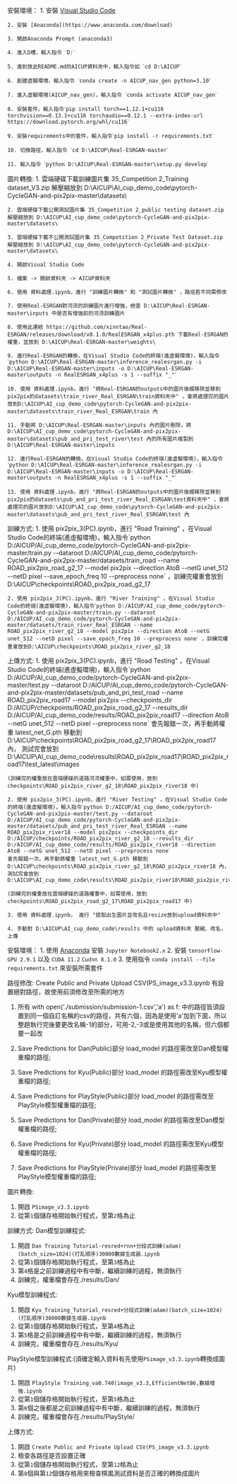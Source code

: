 安裝環境：
    1. 安裝 [Visual Studio Code](https://code.visualstudio.com/)

    2. 安裝 [Anaconda](https://www.anaconda.com/download)

    3. 開啟Anaconda Prompt (anaconda3)

    4. 進入D槽，輸入指令 ˋD:ˋ

    5. 進到放此README.md的AICUP資料夾中，輸入指令如 ˋcd D:\AICUPˋ

    6. 創建虛擬環境，輸入指令 ˋconda create -n AICUP_nav_gen python=3.10ˋ

    7. 進入虛擬環境(AICUP_nav_gen)，輸入指令 ˋconda activate AICUP_nav_genˋ

    8. 安裝套件，輸入指令ˋpip install torch==1.12.1+cu116 torchvision==0.13.1+cu116 torchaudio==0.12.1 --extra-index-url https://download.pytorch.org/whl/cu116ˋ

    9. 安裝requirements中的套件，輸入指令ˋpip install -r requirements.txtˋ

    10. 切換路徑，輸入指令 ˋcd D:\AICUP\Real-ESRGAN-masterˋ

    11. 輸入指令 ˋpython D:\AICUP\Real-ESRGAN-master\setup.py developˋ


圖片轉換:
    1. 雲端硬碟下載訓練圖片集 35_Competition 2_Training dataset_V3.zip 解壓縮放到 D:\AICUP\AI_cup_demo_code\pytorch-CycleGAN-and-pix2pix-master\datasets\

    2. 雲端硬碟下載公開測試圖片集 35_Competition 2_public testing dataset.zip 解壓縮放到 D:\AICUP\AI_cup_demo_code\pytorch-CycleGAN-and-pix2pix-master\datasets\

    3. 雲端硬碟下載不公開測試圖片集 35_Competition 2_Private Test Dataset.zip 解壓縮放到 D:\AICUP\AI_cup_demo_code\pytorch-CycleGAN-and-pix2pix-master\datasets\

    4. 開啟Visual Studio Code

    5. 檔案 -> 開啟資料夾 -> AICUP資料夾

    6. 使用 資料處理.ipynb，進行 "訓練圖片轉換" 和 "測試圖片轉換" ，路徑若不同需修改

    7. 使用Real-ESRGAN對河流的訓練圖片進行增強，檢查 D:\AICUP\Real-ESRGAN-master\inputs 中是否有增強前的河流訓練圖片

    8. 使用此連結 https://github.com/xinntao/Real-ESRGAN/releases/download/v0.1.0/RealESRGAN_x4plus.pth 下載Real-ESRGAN的權重，並放到 D:\AICUP\Real-ESRGAN-master\weights\

    9. 進行Real-ESRGAN的轉換，在Visual Studio Code的終端(進虛擬環境)，輸入指令 ˋpython D:\AICUP\Real-ESRGAN-master\inference_realesrgan.py -i D:\AICUP\Real-ESRGAN-master\inputs -o D:\AICUP\Real-ESRGAN-master\outputs -n RealESRGAN_x4plus -s 1 --suffix "_"ˋ

    10. 使用 資料處理.ipynb，進行 "將Real-ESRGAN的outputs中的圖片後綴移除並移到pix2pix的datasets\train_river_Real_ESRGAN\train資料夾中" ，會將處理完的圖片放到D:\AICUP\AI_cup_demo_code\pytorch-CycleGAN-and-pix2pix-master\datasets\train_river_Real_ESRGAN\train 內

    11. 手動將 D:\AICUP\Real-ESRGAN-master\inputs 內的圖片刪除，將 D:\AICUP\AI_cup_demo_code\pytorch-CycleGAN-and-pix2pix-master\datasets\pub_and_pri_test_river\test 內的所有圖片複製到 D:\AICUP\Real-ESRGAN-master\inputs

    12. 進行Real-ESRGAN的轉換，在Visual Studio Code的終端(進虛擬環境)，輸入指令 ˋpython D:\AICUP\Real-ESRGAN-master\inference_realesrgan.py -i D:\AICUP\Real-ESRGAN-master\inputs -o D:\AICUP\Real-ESRGAN-master\outputs -n RealESRGAN_x4plus -s 1 --suffix "_"ˋ

    13. 使用 資料處理.ipynb，進行 "將Real-ESRGAN的outputs中的圖片後綴移除並移到pix2pix的datasets\pub_and_pri_test_river_Real_ESRGAN\test資料夾中" ，會將處理完的圖片放到D:\AICUP\AI_cup_demo_code\pytorch-CycleGAN-and-pix2pix-master\datasets\pub_and_pri_test_river_Real_ESRGAN\test 內


訓練方式:
    1. 使用 pix2pix_3(PC).ipynb，進行 "Road Training" ，在Visual Studio Code的終端(進虛擬環境)，輸入指令ˋpython D:/AICUP/AI_cup_demo_code/pytorch-CycleGAN-and-pix2pix-master/train.py --dataroot D:/AICUP/AI_cup_demo_code/pytorch-CycleGAN-and-pix2pix-master/datasets/train_road --name ROAD_pix2pix_road_g2_17 --model pix2pix --direction AtoB --netG unet_512 --netD pixel --save_epoch_freq 10 --preprocess noneˋ ，訓練完權重會放到D:\AICUP\checkpoints\ROAD_pix2pix_road_g2_17

    2. 使用 pix2pix_3(PC).ipynb，進行 "River Training" ，在Visual Studio Code的終端(進虛擬環境)，輸入指令ˋpython D:/AICUP/AI_cup_demo_code/pytorch-CycleGAN-and-pix2pix-master/train.py --dataroot D:/AICUP/AI_cup_demo_code/pytorch-CycleGAN-and-pix2pix-master/datasets/train_river_Real_ESRGAN --name ROAD_pix2pix_river_g2_18 --model pix2pix --direction AtoB --netG unet_512 --netD pixel --save_epoch_freq 10 --preprocess noneˋ ，訓練完權重會放到D:\AICUP\checkpoints\ROAD_pix2pix_river_g2_18


上傳方式:
    1. 使用 pix2pix_3(PC).ipynb，進行 "Road Testing" ，在Visual Studio Code的終端(進虛擬環境)，輸入指令ˋpython D:/AICUP/AI_cup_demo_code/pytorch-CycleGAN-and-pix2pix-master/test.py --dataroot D:/AICUP/AI_cup_demo_code/pytorch-CycleGAN-and-pix2pix-master/datasets/pub_and_pri_test_road --name ROAD_pix2pix_road17 --model pix2pix --checkpoints_dir D:/AICUP/checkpoints/ROAD_pix2pix_road_g2_17 --results_dir D:/AICUP/AI_cup_demo_code/results/ROAD_pix2pix_road17 --direction AtoB --netG unet_512 --netD pixel --preprocess noneˋ
    會先報錯一次，再手動將權重 latest_net_G.pth 移動到 D:\AICUP\checkpoints\ROAD_pix2pix_road_g2_17\ROAD_pix2pix_road17 內， 測試完會放到 D:\AICUP\AI_cup_demo_code\results\ROAD_pix2pix_road17\ROAD_pix2pix_road17\test_latest\images

    (訓練完的權重放在雲端硬碟的道路河流權重中，如需使用，放到 checkpoints\ROAD_pix2pix_river_g2_18\ROAD_pix2pix_river18 中)

    2. 使用 pix2pix_3(PC).ipynb，進行 "River Testing" ，在Visual Studio Code的終端(進虛擬環境)，輸入指令ˋpython D:/AICUP/AI_cup_demo_code/pytorch-CycleGAN-and-pix2pix-master/test.py --dataroot D:/AICUP/AI_cup_demo_code/pytorch-CycleGAN-and-pix2pix-master/datasets/pub_and_pri_test_river_Real_ESRGAN --name ROAD_pix2pix_river18 --model pix2pix --checkpoints_dir D:/AICUP/checkpoints/ROAD_pix2pix_river_g2_18 --results_dir D:/AICUP/AI_cup_demo_code/results/ROAD_pix2pix_river18 --direction AtoB --netG unet_512 --netD pixel --preprocess noneˋ
    會先報錯一次，再手動將權重 latest_net_G.pth 移動到 D:\AICUP\checkpoints\ROAD_pix2pix_river_g2_18\ROAD_pix2pix_river18 內，測試完會放到 D:\AICUP\AI_cup_demo_code\results\ROAD_pix2pix_river18\ROAD_pix2pix_river18\test_latest\images

    (訓練完的權重放在雲端硬碟的道路權重中，如需使用，放到 checkpoints\ROAD_pix2pix_road_g2_17\ROAD_pix2pix_road17 中)

    3. 使用 資料處理.ipynb， 進行 "提取出生圖片並改名且resize放到upload資料夾中"

    4. 手動對 D:\AICUP\AI_cup_demo_code\results 中的 upload資料夾 壓縮、改名，上傳 
    



















安裝環境：
    1. 使用 [Anaconda](https://www.anaconda.com/download) 安裝 `Jupyter Notebook2.x`
    2. 安裝 `tensorFlow-GPU 2.9.1` 以及 `CUDA 11.2` `Cudnn 8.1.0` 
    3. 使用指令 `conda install --file requirements.txt` 來安裝所需套件

路徑修改:
Create Public and Private Upload CSV(PS_image_v3.3.ipynb 有設置絕對路徑，故使用前須修改至所需的地方
   1. 所有 with open('./submission/submission-1.csv','a') as f: 中的路徑皆須設置到同一個自訂名稱的csv的路徑，共有六個，因為是使用'a'加到下面，所以整趟執行完後要更改名稱-1的部分，可用-2,-3或是使用其他的名稱，但六個都要一起改
        
   2. Save Predictions for Dan(Public)部分
           load_model 的路徑需改至Dan模型權重檔的路徑;
           
   3. Save Predictions for Kyu(Public)部分
           load_model 的路徑需改至Kyu模型權重檔的路徑;
           
   4. Save Predictions for PlayStyle(Public)部分
           load_model 的路徑需改至PlayStyle模型權重檔的路徑;
           
   5. Save Predictions for Dan(Private)部分
           load_model 的路徑需改至Dan模型權重檔的路徑;
           
   6. Save Predictions for Kyu(Private)部分
           load_model 的路徑需改至Kyu模型權重檔的路徑;
           
   7. Save Predictions for PlayStyle(Private)部分
           load_model 的路徑需改至PlayStyle模型權重檔的路徑;

圖片轉換:
 1. 開啟 `PSimage_v3.3.ipynb`
 2. 從第`1`個儲存格開始執行程式，至第`2`格為止
 

訓練方式:
 Dan模型訓練程式:
  1. 開啟 `Dan Training Tutorial-resred+rnn+分段式訓練(adam)(batch_size=1024)(打乱顺序)30000數據生成器.ipynb`
  2. 從第`1`個儲存格開始執行程式，至第`3`格為止
  3. 第`4`格是之前訓練過程中有中斷，繼續訓練的過程，無須執行
  4. 訓練完，權重檔會存在./results/Dan/

 Kyu模型訓練程式:
  1. 開啟 `Kyu_Training_Tutorial_resred+分段式訓練(adam)(batch_size=1024)(打乱顺序)30000數據生成器.ipynb`
  2. 從第`1`個儲存格開始執行程式，至第`4`格為止
  3. 第`5`格是之前訓練過程中有中斷，繼續訓練的過程，無須執行
  4. 訓練完，權重檔會存在./results/Kyu/

 PlayStyle模型訓練程式:(須確定輸入資料有先使用`PSimage_v3.3.ipynb`轉換成圖片)
  1. 開啟 `PlayStyle Training_va0.740(image_v3.3,EfficientNetB6,數據增強.ipynb`
  2. 從第`1`個儲存格開始執行程式，至第`5`格為止
  3. 第`6`個之後都是之前訓練過程中有中斷，繼續訓練的過程，無須執行
  4. 訓練完，權重檔會存在./results/PlayStyle/

上傳方式:
  1. 開啟 `Create Public and Private Upload CSV(PS_image_v3.3.ipynb`
  2. 檢查各路徑是否設置正確
  3. 從第`1`個儲存格開始執行程式，至第`12`格為止
  4. 第`8`個與第`12`個儲存格用來檢查棋風測試資料是否正確的轉換成圖片